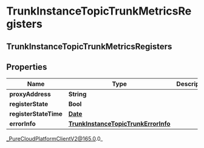 # TrunkInstanceTopicTrunkMetricsRegisters

## TrunkInstanceTopicTrunkMetricsRegisters

## Properties

|Name | Type | Description | Notes|
|------------ | ------------- | ------------- | -------------|
| **proxyAddress** | **String** |  | [optional] |
| **registerState** | **Bool** |  | [optional] |
| **registerStateTime** | [**Date**](Date) |  | [optional] |
| **errorInfo** | [**TrunkInstanceTopicTrunkErrorInfo**](TrunkInstanceTopicTrunkErrorInfo) |  | [optional] |



_PureCloudPlatformClientV2@165.0.0_
